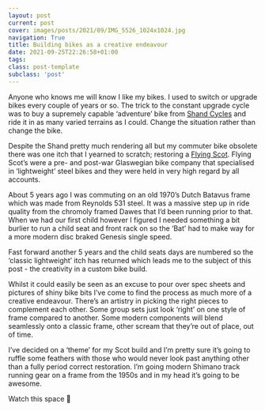 ```yaml
---
layout: post
current: post
cover: images/posts/2021/09/IMG_5526_1024x1024.jpg
navigation: True
title: Building bikes as a creative endeavour
date: 2021-09-25T22:26:58+01:00
tags: 
class: post-template
subclass: 'post'
---
```


Anyone who knows me will know I like my bikes. I used to switch or upgrade bikes every couple of years or so. The trick to the constant upgrade cycle was to buy a supremely capable ‘adventure’ bike from [Shand Cycles](https://www.shandcycles.com/) and ride it in as many varied terrains as I could. Change the situation rather than change the bike.

Despite the Shand pretty much rendering all but my commuter bike obsolete there was one itch that I yearned to scratch; restoring a [Flying Scot](https://www.flying-scot.com). Flying Scot’s were a pre- and post-war Glaswegian bike company that specialised in ‘lightweight’ steel bikes and they were held in very high regard by all accounts.

About 5 years ago I was commuting on an old 1970’s Dutch Batavus frame which was made from Reynolds 531 steel. It was a massive step up in ride quality from the chromoly framed Dawes that I’d been running prior to that. When we had our first child however I figured I needed something a bit burlier to run a child seat and front rack on so the ‘Bat’ had to make way for a more modern disc braked Genesis single speed.

Fast forward another 5 years and the child seats days are numbered so the ‘classic lightweight’ itch has returned which leads me to the subject of this post - the creativity in a custom bike build.

Whilst it could easily be seen as an excuse to pour over spec sheets and pictures of shiny bike bits I’ve come to find the process as much more of a creative endeavour. There’s an artistry in picking the right pieces to complement each other. Some group sets just look ‘right’ on one style of frame compared to another. Some modern components will blend seamlessly onto a classic frame, other scream that they’re out of place, out of time.

I’ve decided on a ‘theme’ for my Scot build and I’m pretty sure it’s going to ruffle some feathers with those who would never look past anything other than a fully period correct restoration. I’m going modern Shimano track running gear on a frame from the 1950s and in my head it’s going to be awesome.

Watch this space 🏴󠁧󠁢󠁳󠁣󠁴󠁿